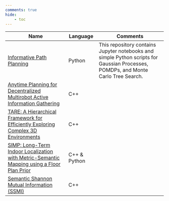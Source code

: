 ```yaml
---
comments: true
hide:
    - toc
---
```


| Name | Language | Comments |
| ---- | -------- | -------- |
| [Informative Path Planning](https://github.com/geflaspohler/informative-path-planning) | Python | This repository contains Jupyter notebooks and simple Python scripts for Gaussian Processes, POMDPs, and Monte Carlo Tree Search.|
| [Anytime Planning for Decentralized Multirobot Active Information Gathering](https://bitbucket.org/brentsc/infoplanner/src/master/) | C++ ||
| [TARE: A Hierarchical Framework for Efficiently Exploring Complex 3D Environments](https://github.com/caochao39/tare_planner) | C++ ||
| [SIMP: Long-Term Indoor Localization with Metric-Semantic Mapping using a Floor Plan Prior](https://github.com/PRBonn/SIMP) |  C++ & Python ||
| [Semantic Shannon Mutual Information (SSMI)](https://github.com/ExistentialRobotics/SSMI) | C++ ||
